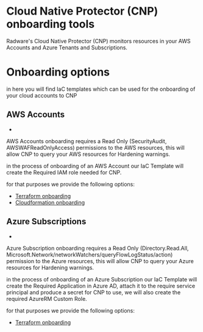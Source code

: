 
# Cloud Native Protector (CNP) onboarding tools

Radware's Cloud Native Protector (CNP) monitors resources in your AWS Accounts and Azure Tenants and Subscriptions.

# Onboarding options
in here you will find IaC templates which can be used for the onboarding of your cloud accounts
to CNP

## AWS Accounts 
-
AWS Accounts onboarding requires a Read Only (SecurityAudit, AWSWAFReadOnlyAccess) permissions to the AWS resources, this will 
allow CNP to query your AWS resources for Hardening warnings.

in the process of onboarding of an AWS Account our IaC Template will create the Required IAM role needed for
CNP.

for that purposes we provide the following options:

- [Terraform onboarding](./AWS%20onboarding%20scripts/terraform/)
- [Cloudformation onboarding](./AWS%20onboarding%20scripts/cloudformation/)

## Azure Subscriptions 
-
Azure Subscription onboarding requires a Read Only (Directory.Read.All, Microsoft.Network/networkWatchers/queryFlowLogStatus/action) permission to the Azure resources, this will 
allow CNP to query your Azure resources for Hardening warnings.

in the process of onboarding of an Azure Subscription our IaC Template will create the Required Application in Azure AD, attach it to the require service principal and produce a secret for CNP to use, we will also create the required AzureRM Custom Role.

for that purposes we provide the following options:

- [Terraform onboarding](./Azure%20onboarding%20scripts/terraform/)